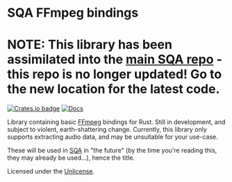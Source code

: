 SQA FFmpeg bindings
================

# NOTE: This library has been assimilated into the [main SQA repo](https://github.com/eeeeeta/sqa) - this repo is **no longer updated**! Go to the new location for the latest code.


[![Crates.io badge](https://img.shields.io/crates/v/sqa-ffmpeg.svg)](https://crates.io/crates/sqa-ffmpeg)
[![Docs](https://docs.rs/sqa-ffmpeg/badge.svg)](https://docs.rs/sqa-ffmpeg)


Library containing basic [FFmpeg](http://ffmpeg.org/) bindings for Rust.
Still in development, and subject to violent, earth-shattering change.
Currently, this library only supports extracting audio data, and may be unsuitable for your use-case.

These will be used in [SQA](https://github.com/eeeeeta/sqa) in "the future" (by the time you're reading this, they may already
be used...), hence the title.

Licensed under the [Unlicense](http://unlicense.org/).
